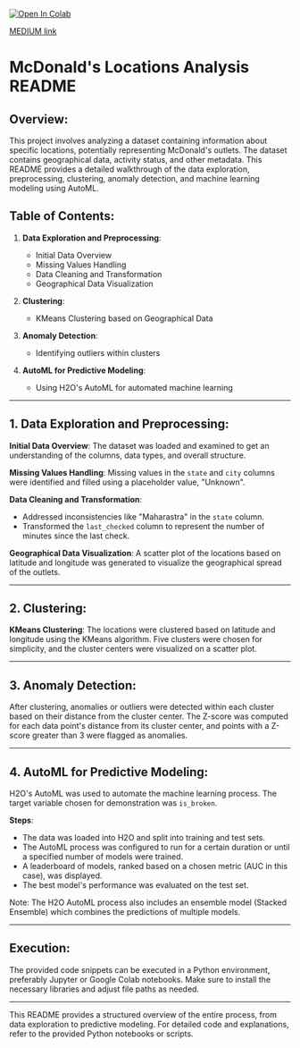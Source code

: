 [![Open In Colab](https://colab.research.google.com/assets/colab-badge.svg)](https://colab.research.google.com/github/Praneeth-18/DataMining5/blob/main/Time%20Series%20dataset/Time_Series.ipynb)

[MEDIUM link](https://medium.com/@saipraneethk181200/analyzing-mcdonalds-locations-a-comprehensive-guide-b6837bfd1ff0)

# McDonald's Locations Analysis README

## Overview:

This project involves analyzing a dataset containing information about specific locations, potentially representing McDonald's outlets. The dataset contains geographical data, activity status, and other metadata. This README provides a detailed walkthrough of the data exploration, preprocessing, clustering, anomaly detection, and machine learning modeling using AutoML.

## Table of Contents:

1. **Data Exploration and Preprocessing**:
    - Initial Data Overview
    - Missing Values Handling
    - Data Cleaning and Transformation
    - Geographical Data Visualization

2. **Clustering**:
    - KMeans Clustering based on Geographical Data

3. **Anomaly Detection**:
    - Identifying outliers within clusters

4. **AutoML for Predictive Modeling**:
    - Using H2O's AutoML for automated machine learning

---

## 1. Data Exploration and Preprocessing:

**Initial Data Overview**: The dataset was loaded and examined to get an understanding of the columns, data types, and overall structure.

**Missing Values Handling**: Missing values in the `state` and `city` columns were identified and filled using a placeholder value, "Unknown".

**Data Cleaning and Transformation**: 
- Addressed inconsistencies like "Maharastra" in the `state` column.
- Transformed the `last_checked` column to represent the number of minutes since the last check.

**Geographical Data Visualization**: A scatter plot of the locations based on latitude and longitude was generated to visualize the geographical spread of the outlets.

---

## 2. Clustering:

**KMeans Clustering**: The locations were clustered based on latitude and longitude using the KMeans algorithm. Five clusters were chosen for simplicity, and the cluster centers were visualized on a scatter plot.

---

## 3. Anomaly Detection:

After clustering, anomalies or outliers were detected within each cluster based on their distance from the cluster center. The Z-score was computed for each data point's distance from its cluster center, and points with a Z-score greater than 3 were flagged as anomalies.

---

## 4. AutoML for Predictive Modeling:

H2O's AutoML was used to automate the machine learning process. The target variable chosen for demonstration was `is_broken`.

**Steps**:
- The data was loaded into H2O and split into training and test sets.
- The AutoML process was configured to run for a certain duration or until a specified number of models were trained.
- A leaderboard of models, ranked based on a chosen metric (AUC in this case), was displayed.
- The best model's performance was evaluated on the test set.
  
Note: The H2O AutoML process also includes an ensemble model (Stacked Ensemble) which combines the predictions of multiple models.

---

## Execution:

The provided code snippets can be executed in a Python environment, preferably Jupyter or Google Colab notebooks. Make sure to install the necessary libraries and adjust file paths as needed.

---

This README provides a structured overview of the entire process, from data exploration to predictive modeling. For detailed code and explanations, refer to the provided Python notebooks or scripts.
